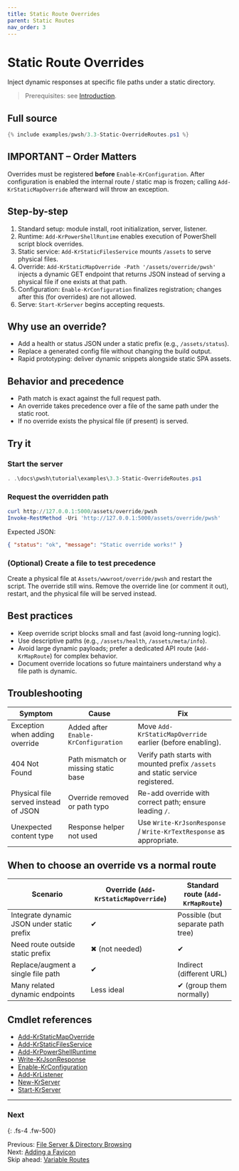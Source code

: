 ```yaml
---
title: Static Route Overrides
parent: Static Routes
nav_order: 3
---
```


# Static Route Overrides

Inject dynamic responses at specific file paths under a static directory.

> Prerequisites: see [Introduction][Introduction].

## Full source

```powershell
{% include examples/pwsh/3.3-Static-OverrideRoutes.ps1 %}
```

## IMPORTANT – Order Matters

Overrides must be registered **before** `Enable-KrConfiguration`. After configuration is enabled the internal
route / static map is frozen; calling `Add-KrStaticMapOverride` afterward will throw an exception.

## Step-by-step

1. Standard setup: module install, root initialization, server, listener.
2. Runtime: `Add-KrPowerShellRuntime` enables execution of PowerShell script block overrides.
3. Static service: `Add-KrStaticFilesService` mounts `/assets` to serve physical files.
4. Override: `Add-KrStaticMapOverride -Path '/assets/override/pwsh'` injects a dynamic GET endpoint that
   returns JSON instead of serving a physical file if one exists at that path.
5. Configuration: `Enable-KrConfiguration` finalizes registration; changes after this (for overrides) are not allowed.
6. Serve: `Start-KrServer` begins accepting requests.

## Why use an override?

- Add a health or status JSON under a static prefix (e.g., `/assets/status`).
- Replace a generated config file without changing the build output.
- Rapid prototyping: deliver dynamic snippets alongside static SPA assets.

## Behavior and precedence

- Path match is exact against the full request path.
- An override takes precedence over a file of the same path under the static root.
- If no override exists the physical file (if present) is served.

## Try it

### Start the server

```powershell
. .\docs\pwsh\tutorial\examples\3.3-Static-OverrideRoutes.ps1
```

### Request the overridden path

```powershell
curl http://127.0.0.1:5000/assets/override/pwsh
Invoke-RestMethod -Uri 'http://127.0.0.1:5000/assets/override/pwsh'
```

Expected JSON:

```json
{ "status": "ok", "message": "Static override works!" }
```

### (Optional) Create a file to test precedence

Create a physical file at `Assets/wwwroot/override/pwsh` and restart the script. The override still wins.
Remove the override line (or comment it out), restart, and the physical file will be served instead.

## Best practices

- Keep override script blocks small and fast (avoid long-running logic).
- Use descriptive paths (e.g., `/assets/health`, `/assets/meta/info`).
- Avoid large dynamic payloads; prefer a dedicated API route (`Add-KrMapRoute`) for complex behavior.
- Document override locations so future maintainers understand why a file path is dynamic.

## Troubleshooting

| Symptom                              | Cause                                | Fix                                                                             |
|--------------------------------------|--------------------------------------|---------------------------------------------------------------------------------|
| Exception when adding override       | Added after `Enable-KrConfiguration` | Move `Add-KrStaticMapOverride` earlier (before enabling).                       |
| 404 Not Found                        | Path mismatch or missing static base | Verify path starts with mounted prefix `/assets` and static service registered. |
| Physical file served instead of JSON | Override removed or path typo        | Re-add override with correct path; ensure leading `/`.                          |
| Unexpected content type              | Response helper not used             | Use `Write-KrJsonResponse` / `Write-KrTextResponse` as appropriate.             |

## When to choose an override vs a normal route

| Scenario                                   | Override (`Add-KrStaticMapOverride`) | Standard route (`Add-KrMapRoute`) |
|--------------------------------------------|--------------------------------------|-----------------------------------|
| Integrate dynamic JSON under static prefix | ✔                                    | Possible (but separate path tree) |
| Need route outside static prefix           | ✖ (not needed)                       | ✔                                 |
| Replace/augment a single file path         | ✔                                    | Indirect (different URL)          |
| Many related dynamic endpoints             | Less ideal                           | ✔ (group them normally)           |

## Cmdlet references

- [Add-KrStaticMapOverride][Add-KrStaticMapOverride]
- [Add-KrStaticFilesService][Add-KrStaticFilesService]
- [Add-KrPowerShellRuntime][Add-KrPowerShellRuntime]
- [Write-KrJsonResponse][Write-KrJsonResponse]
- [Enable-KrConfiguration][Enable-KrConfiguration]
- [Add-KrListener][Add-KrListener]
- [New-KrServer][New-KrServer]
- [Start-KrServer][Start-KrServer]

---

### Next

{: .fs-4 .fw-500}

Previous: [File Server & Directory Browsing](./2.File-Server)  
Next: [Adding a Favicon](./4.Favicon)  
Skip ahead: [Variable Routes](../4.variable/index)

[Add-KrStaticMapOverride]: /docs/pwsh/cmdlets/Add-KrStaticMapOverride
[Add-KrStaticFilesService]: /docs/pwsh/cmdlets/Add-KrStaticFilesService
[Add-KrPowerShellRuntime]: /docs/pwsh/cmdlets/Add-KrPowerShellRuntime
[Write-KrJsonResponse]: /docs/pwsh/cmdlets/Write-KrJsonResponse
[Enable-KrConfiguration]: /docs/pwsh/cmdlets/Enable-KrConfiguration
[Add-KrListener]: /docs/pwsh/cmdlets/Add-KrListener
[New-KrServer]: /docs/pwsh/cmdlets/New-KrServer
[Start-KrServer]: /docs/pwsh/cmdlets/Start-KrServer
[Introduction]: ../1.introduction/index#prerequisites
